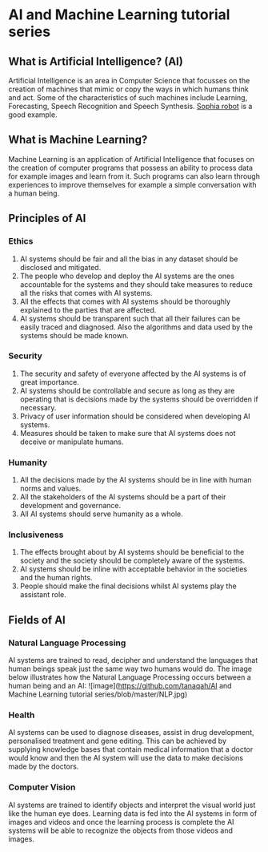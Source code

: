 # AI and Machine Learning tutorial series
## What is Artificial Intelligence? (AI)
Artificial Intelligence is an area in Computer Science that focusses on the creation of machines that mimic or copy the ways in which humans think and act. Some of the characteristics of such machines include Learning, Forecasting, Speech Recognition and Speech Synthesis. [Sophia robot](https://www.hansonrobotics.com/sophia/) is a good example. 
## What is Machine Learning?
Machine Learning is an application of Artificial Intelligence that focuses on the creation of computer programs that possess an ability to process data for example images and learn from it. Such programs can also learn through experiences to improve themselves for example a simple conversation with a human being.
## Principles of AI
### Ethics
1. AI systems should be fair and all the bias in any dataset should be disclosed and mitigated.
2. The people who develop and deploy the AI systems are the ones accountable for the systems and they should take measures to reduce all the risks that comes with AI systems.
3. All the effects that comes with AI systems should be thoroughly explained to the parties that are affected.
4. AI systems should be transparent such that all their failures can be easily traced and diagnosed. Also the algorithms and data used by the systems should be made known.
### Security
1. The security and safety of everyone affected by the AI systems is of great importance.
2. AI systems should be controllable and secure as long as they are operating that is decisions made by the systems should be overridden if necessary.
3. Privacy of user information should be considered when developing AI systems.
4. Measures should be taken to make sure that AI systems does not deceive or manipulate humans.
### Humanity
1. All the decisions made by the AI systems should be in line with human norms and values.
2. All the stakeholders of the AI systems should be a part of their development and governance.
3. All AI systems should serve humanity as a whole.
###  Inclusiveness
1. The effects brought about by AI systems should be beneficial to the society and the society should be completely aware of the systems.
2. AI systems should be inline with acceptable behavior in the societies and the human rights.
3. People should make the final decisions whilst AI systems play the assistant role.
## Fields of AI
### Natural Language Processing
AI systems are trained to read, decipher and understand the languages that human beings speak just the same way two humans would do. The image below illustrates how the Natural Language Processing occurs between a human being and an AI:
![image](https://github.com/tanaqah/AI and Machine Learning tutorial series/blob/master/NLP.jpg)
### Health
AI systems can be used to diagnose diseases, assist in drug development, personalised treatment and gene editing. This can be achieved by supplying knowledge bases that contain medical information that a doctor would know and then the AI system will use the data to make decisions made by the doctors.
### Computer Vision
AI systems are trained to identify objects and interpret the visual world just like the human eye does. Learning data is fed into the AI systems in form of images and videos and once the learning process is complete the AI systems will be able to recognize the objects from those videos and images.
